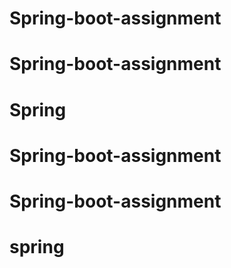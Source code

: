 # Spring-boot-assignment
# Spring-boot-assignment
# Spring
# Spring-boot-assignment
# Spring-boot-assignment
# spring
